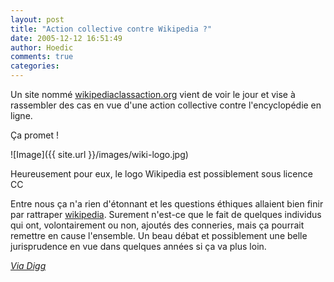 ```yaml
---
layout: post
title: "Action collective contre Wikipedia ?"
date: 2005-12-12 16:51:49
author: Hoedic
comments: true
categories: 
---
```



Un site nommé [wikipediaclassaction.org](http://www.wikipediaclassaction.org/) vient de voir le jour et vise à rassembler des cas en vue d'une action collective contre l'encyclopédie en ligne.

Ça promet !

![Image]({{ site.url }}/images/wiki-logo.jpg)
<div class="photoattrib">Heureusement pour eux, le logo Wikipedia est possiblement sous licence CC</div>



Entre nous ça n'a rien d'étonnant et les questions éthiques allaient bien finir par rattraper [wikipedia](http://wikipedia.org/). Surement n'est-ce que le fait de quelques individus qui ont, volontairement ou non, ajoutés des conneries, mais ça pourrait remettre en cause l'ensemble. Un beau débat et possiblement une belle jurisprudence en vue dans quelques années si ça va plus loin.

*[Via Digg](http://digg.com/)*